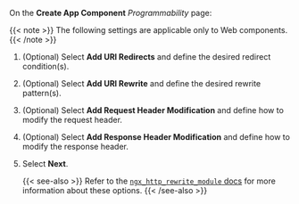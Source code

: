 On the **Create App Component** *Programmability* page:

{{< note >}} The following settings are applicable only to Web components. {{< /note >}}

1. (Optional) Select **Add URI Redirects** and define the desired redirect condition(s).
1. (Optional) Select **Add URI Rewrite** and define the desired rewrite pattern(s).
1. (Optional) Select **Add Request Header Modification** and define how to modify the request header.
1. (Optional) Select **Add Response Header Modification** and define how to modify the response header.
1. Select **Next**.

    {{< see-also >}}
Refer to the [`ngx_http_rewrite_module` docs](http://nginx.org/en/docs/http/ngx_http_rewrite_module.html) for more information about these options.
    {{< /see-also >}}
&nbsp;

<!-- Do not remove. Keep this code at the bottom of the include -->
<!-- DOCS-494 -->